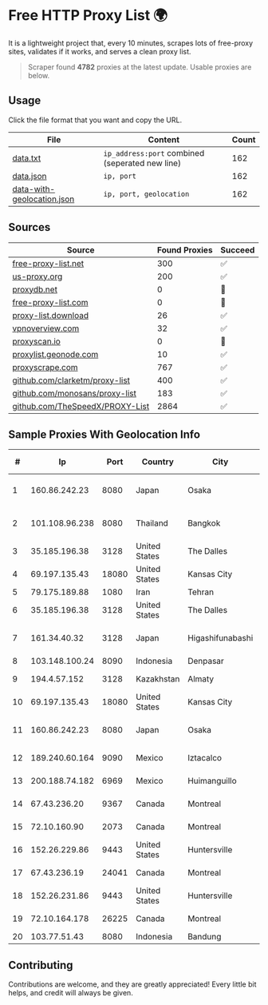 
# Free HTTP Proxy List 🌍

It is a lightweight project that, every 10 minutes, scrapes lots of free-proxy sites, validates if it works, and serves a clean proxy list.


> Scraper found **4782** proxies at the latest update. Usable proxies are below.

## Usage

Click the file format that you want and copy the URL.


|File|Content|Count|
|----|-------|-----|
|[data.txt](https://raw.githubusercontent.com/themiralay/Proxy-List-World/master/data.txt)|`ip_address:port` combined (seperated new line)|162|
|[data.json](https://raw.githubusercontent.com/themiralay/Proxy-List-World/master/data.json)|`ip, port`|162|
|[data-with-geolocation.json](https://raw.githubusercontent.com/themiralay/Proxy-List-World/master/data-with-geolocation.json)|`ip, port, geolocation`|162|

## Sources

|Source|Found Proxies|Succeed|
|------|-------------|-------|
|[free-proxy-list.net](https://free-proxy-list.net)|300|✅|
|[us-proxy.org](https://www.us-proxy.org)|200|✅|
|[proxydb.net](http://proxydb.net)|0|🚫|
|[free-proxy-list.com](https://free-proxy-list.com/?page=&port=&type%5B%5D=http&type%5B%5D=https&up_time=0&search=Search)|0|🚫|
|[proxy-list.download](https://www.proxy-list.download/HTTP)|26|✅|
|[vpnoverview.com](https://vpnoverview.com/privacy/anonymous-browsing/free-proxy-servers)|32|✅|
|[proxyscan.io](https://www.proxyscan.io)|0|🚫|
|[proxylist.geonode.com](https://proxylist.geonode.com/api/proxy-list?limit=300&page=1&sort_by=lastChecked&sort_type=desc&protocols=http,https)|10|✅|
|[proxyscrape.com](https://api.proxyscrape.com/v2/?request=displayproxies&protocol=http&timeout=10000&country=all&ssl=all&anonymity=all)|767|✅|
|[github.com/clarketm/proxy-list](https://raw.githubusercontent.com/clarketm/proxy-list/master/proxy-list-raw.txt)|400|✅|
|[github.com/monosans/proxy-list](https://raw.githubusercontent.com/monosans/proxy-list/main/proxies/http.txt)|183|✅|
|[github.com/TheSpeedX/PROXY-List](https://raw.githubusercontent.com/TheSpeedX/PROXY-List/master/http.txt)|2864|✅|


## Sample Proxies With Geolocation Info

|#|Ip|Port|Country|City|Internet Service Provider|
|-|--|----|-------|----|-------------------------|
|1|160.86.242.23|8080|Japan|Osaka|Sony Network Communications Inc|
|2|101.108.96.238|8080|Thailand|Bangkok|TOT Public Company Limited|
|3|35.185.196.38|3128|United States|The Dalles|Google LLC|
|4|69.197.135.43|18080|United States|Kansas City|WholeSale Internet|
|5|79.175.189.88|1080|Iran|Tehran|Afranet|
|6|35.185.196.38|3128|United States|The Dalles|Google LLC|
|7|161.34.40.32|3128|Japan|Higashifunabashi|NTT PC Communications, Inc.|
|8|103.148.100.24|8090|Indonesia|Denpasar|FLYNET|
|9|194.4.57.152|3128|Kazakhstan|Almaty|LLP "Kompaniya Hoster.KZ"|
|10|69.197.135.43|18080|United States|Kansas City|WholeSale Internet|
|11|160.86.242.23|8080|Japan|Osaka|Sony Network Communications Inc|
|12|189.240.60.164|9090|Mexico|Iztacalco|Uninet S.A. de C.V.|
|13|200.188.74.182|6969|Mexico|Huimanguillo|Alestra, S. de R.L. de C.V.|
|14|67.43.236.20|9367|Canada|Montreal|GloboTech Communications|
|15|72.10.160.90|2073|Canada|Montreal|GloboTech Communications|
|16|152.26.229.86|9443|United States|Huntersville|MCNC|
|17|67.43.236.19|24041|Canada|Montreal|GloboTech Communications|
|18|152.26.231.86|9443|United States|Huntersville|MCNC|
|19|72.10.164.178|26225|Canada|Montreal|GloboTech Communications|
|20|103.77.51.43|8080|Indonesia|Bandung|STARNET|



## Contributing

Contributions are welcome, and they are greatly appreciated! Every
little bit helps, and credit will always be given.

